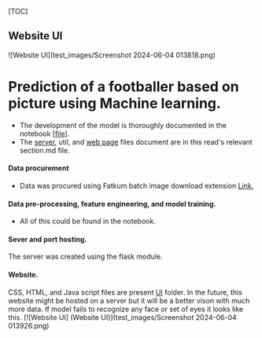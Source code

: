 [TOC]


## Website UI
![Website UI](test_images/Screenshot 2024-06-04 013818.png)
# Prediction of a footballer based on picture using Machine learning.

- The development of the model is thoroughly documented in the notebook [[file](Model.ipynb "file")].
- The [server](server "server"), util, and [web page](UI "web page") files document are in this read's relevant section.md file.

#### Data procurement
- Data was procured using Fatkum batch image download extension [Link.](https://fatkun-batch-download-image.en.softonic.com/chrome/extension "Link.")

#### Data pre-processing, feature engineering, and model training.
- All of this could be found in the notebook.

#### Sever and port hosting.
The server was created using the flask module. 

#### Website.
CSS, HTML, and Java script files are present [UI](UI "client") folder.
In the future, this website might be hosted on a server but it will be a better vison with much more data.
If model fails to recognize any face or set of eyes it looks like this.
[![Website UI] (Website UI)](test_images/Screenshot 2024-06-04 013926.png)
